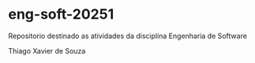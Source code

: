 # eng-soft-20251
Repositorio destinado as atividades da disciplina Engenharia de Software


Thiago Xavier de Souza